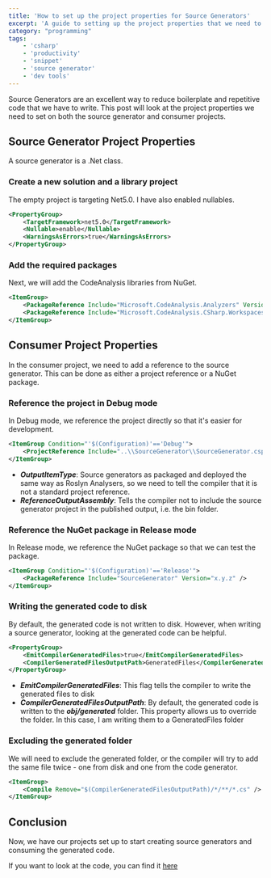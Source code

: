 ```yaml
---
title: 'How to set up the project properties for Source Generators'
excerpt: 'A guide to setting up the project properties that we need to create and use source generators'
category: "programming"
tags:
    - 'csharp'
    - 'productivity'
    - 'snippet'
    - 'source generator'
    - 'dev tools'
---
```


Source Generators are an excellent way to reduce boilerplate and repetitive code that we have to write. This post will look at the project properties we need to set on both the source generator and consumer projects.

## Source Generator Project Properties

A source generator is a .Net class.

### Create a new solution and a library project

The empty project is targeting Net5.0. I have also enabled nullables.

```xml
<PropertyGroup>
    <TargetFramework>net5.0</TargetFramework>
    <Nullable>enable</Nullable>
    <WarningsAsErrors>true</WarningsAsErrors>
</PropertyGroup>
```

### Add the required packages

Next, we will add the CodeAnalysis libraries from NuGet.

```xml
<ItemGroup>
    <PackageReference Include="Microsoft.CodeAnalysis.Analyzers" Version="3.3.2" />
    <PackageReference Include="Microsoft.CodeAnalysis.CSharp.Workspaces" Version="3.8.0" />
</ItemGroup>
```

## Consumer Project Properties

In the consumer project, we need to add a reference to the source generator. This can be done as either a project reference or a NuGet package.

### Reference the project in Debug mode

In Debug mode, we reference the project directly so that it's easier for development.

```xml
<ItemGroup Condition="'$(Configuration)'=='Debug'">
    <ProjectReference Include="..\\SourceGenerator\\SourceGenerator.csproj" OutputItemType="Analyzer" ReferenceOutputAssembly="false" />
</ItemGroup>
```

-   **_OutputItemType_**: Source generators as packaged and deployed the same way as Roslyn Analysers, so we need to tell the compiler that it is not a standard project reference.
-   **_ReferenceOutputAssembly_**: Tells the compiler not to include the source generator project in the published output, i.e. the bin folder.

### Reference the NuGet package in Release mode

In Release mode, we reference the NuGet package so that we can test the package.

```xml
<ItemGroup Condition="'$(Configuration)'=='Release'">
    <PackageReference Include="SourceGenerator" Version="x.y.z" />
</ItemGroup>
```

### Writing the generated code to disk

By default, the generated code is not written to disk. However, when writing a source generator, looking at the generated code can be helpful.

```xml
<PropertyGroup>
    <EmitCompilerGeneratedFiles>true</EmitCompilerGeneratedFiles>
    <CompilerGeneratedFilesOutputPath>GeneratedFiles</CompilerGeneratedFilesOutputPath>
</PropertyGroup>
```

-   **_EmitCompilerGeneratedFiles_**: This flag tells the compiler to write the generated files to disk
-   **_CompilerGeneratedFilesOutputPath_**: By default, the generated code is written to the **_obj/generated_** folder. This property allows us to override the folder. In this case, I am writing them to a GeneratedFiles folder

### Excluding the generated folder

We will need to exclude the generated folder, or the compiler will try to add the same file twice - one from disk and one from the code generator.

```xml
<ItemGroup>
    <Compile Remove="$(CompilerGeneratedFilesOutputPath)/*/**/*.cs" />
</ItemGroup>
```

## Conclusion

Now, we have our projects set up to start creating source generators and consuming the generated code.

If you want to look at the code, you can find it [here](https://github.com/AnkurSheel/CSharpSourceGenerators)
